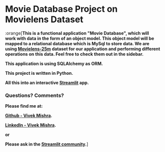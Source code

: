 # Movie Database Project on Movielens Dataset

:orange[**This is a functional application "Movie Database", which will work with data in the form of an object model. This object model will be mapped to a relational database which is MySql to store data. We are using [Movielens-25m](https://grouplens.org/datasets/movielens/25m/) dataset for our application and performing different operations on this data. Feel free to check them out in the sidebar.**

**This application is using SQLAlchemy as ORM.**

**This project is written in Python.**

**All this into an interactive [Streamlit](https://streamlit.io) app.**

### Questions? Comments?

**Please find me at:**

**[Github - Vivek Mishra](https://github.com/vk18mishra).**

**[LinkedIn - Vivek Mishra](https://linkedin.com/in/itsvivekmishra).**

**or**

**Please ask in the [Streamlit community](https://discuss.streamlit.io).**]
